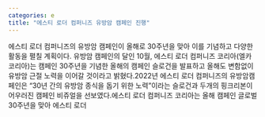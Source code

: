 ```yaml
---
categories: e
title: "에스티 로더 컴퍼니즈 유방암 캠페인 진행"
---
```

에스티 로더 컴퍼니즈의 유방암 캠페인이 올해로 30주년을 맞아 이를 기념하고 다양한 활동을 펼칠 계획이다. 유방암 캠페인의 달인 10월, 에스티 로더 컴퍼니즈 코리아(엘카코리아)는 캠페인 30주년을 기념한 올해의 캠페인 슬로건을 발표하고 올해도 변함없이 유방암 근절 노력을 이어갈 것이라고 밝혔다.2022년 에스티 로더 컴퍼니즈의 유방암캠페인은 “30년 간의 유방암 종식을 돕기 위한 노력”이라는 슬로건과 두개의 핑크리본이 어우러진 캠페인 비쥬얼을 선보였다.에스티 로더 컴퍼니즈 코리아는 올해 캠페인 글로벌 30주년을 맞아 에스티 로더